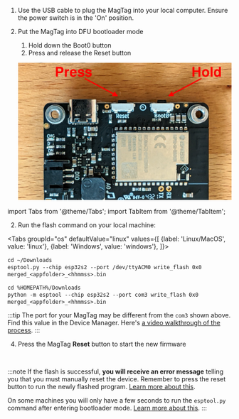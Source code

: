 1. Use the USB cable to plug the MagTag into your local computer. Ensure the
   power switch is in the 'On' position.
2. Put the MagTag into DFU bootloader mode
    1. Hold down the Boot0 button
    2. Press and release the Reset button

      ![MagTag Boot0 and Reset buttons](./assets/magtag-bootloader-mode.jpg)

import Tabs from '@theme/Tabs';
import TabItem from '@theme/TabItem';

2. Run the flash command on your local machine:

  <Tabs
  groupId="os"
  defaultValue="linux"
  values={[
  {label: 'Linux/MacOS', value: 'linux'},
  {label: 'Windows', value: 'windows'},
  ]}>

  <TabItem value="linux">

  ```
  cd ~/Downloads
  esptool.py --chip esp32s2 --port /dev/ttyACM0 write_flash 0x0 merged_<appfolder>_<hhmmss>.bin
  ```

  </TabItem>
  <TabItem value="windows">

  ```
  cd %HOMEPATH%/Downloads
  python -m esptool --chip esp32s2 --port com3 write_flash 0x0 merged_<appfolder>_<hhmmss>.bin
  ```

  :::tip
  The port for your MagTag may be different from the `com3` shown above.
  Find this value in the Device Manager. Here's [a video walkthrough of the
  process](https://www.loom.com/share/cde8204ea8b341d892f6ad21ed43ac82).
  :::

  </TabItem>
  </Tabs>

4. Press the MagTag **Reset** button to start the new firmware

<br />

:::note
If the flash is successful, **you will receive an error message** telling you that you must manually reset the device. Remember to press the reset button to run the newly flashed program. [Learn more about this](/docs/zephyr-intro/zephyr-tips#you-must-press-the-reset-button-after-flashing-firmware).

On some machines you will only have a few seconds to run the `esptool.py` command after entering bootloader mode. [Learn more about this](/docs/zephyr-intro/zephyr-tips.md#errors-with-west-build-zephyr-tree-and-esp32-environmental-variables).
:::
